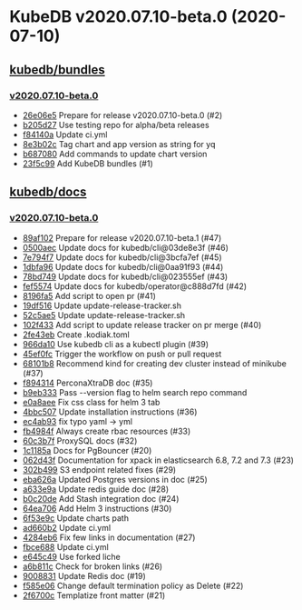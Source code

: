 # KubeDB v2020.07.10-beta.0 (2020-07-10)


## [kubedb/bundles](https://github.com/kubedb/bundles)

### [v2020.07.10-beta.0](https://github.com/kubedb/bundles/releases/tag/v2020.07.10-beta.0)

- [26e06e5](https://github.com/kubedb/bundles/commit/26e06e5) Prepare for release v2020.07.10-beta.0 (#2)
- [b205d27](https://github.com/kubedb/bundles/commit/b205d27) Use testing repo for alpha/beta releases
- [f84140a](https://github.com/kubedb/bundles/commit/f84140a) Update ci.yml
- [8e3b02c](https://github.com/kubedb/bundles/commit/8e3b02c) Tag chart and app version as string for yq
- [b687080](https://github.com/kubedb/bundles/commit/b687080) Add commands to update chart version
- [23f5c99](https://github.com/kubedb/bundles/commit/23f5c99) Add KubeDB bundles (#1)



## [kubedb/docs](https://github.com/kubedb/docs)

### [v2020.07.10-beta.0](https://github.com/kubedb/docs/releases/tag/v2020.07.10-beta.0)

- [89af102](https://github.com/kubedb/docs/commit/89af102) Prepare for release v2020.07.10-beta.1 (#47)
- [0500aec](https://github.com/kubedb/docs/commit/0500aec) Update docs for kubedb/cli@03de8e3f (#46)
- [7e794f7](https://github.com/kubedb/docs/commit/7e794f7) Update docs for kubedb/cli@3bcfa7ef (#45)
- [1dbfa96](https://github.com/kubedb/docs/commit/1dbfa96) Update docs for kubedb/cli@0aa91f93 (#44)
- [78bd749](https://github.com/kubedb/docs/commit/78bd749) Update docs for kubedb/cli@023555ef (#43)
- [fef5574](https://github.com/kubedb/docs/commit/fef5574) Update docs for kubedb/operator@c888d7fd (#42)
- [8196fa5](https://github.com/kubedb/docs/commit/8196fa5) Add script to open pr (#41)
- [19df516](https://github.com/kubedb/docs/commit/19df516) Update update-release-tracker.sh
- [52c5ae5](https://github.com/kubedb/docs/commit/52c5ae5) Update update-release-tracker.sh
- [102f433](https://github.com/kubedb/docs/commit/102f433) Add script to update release tracker on pr merge (#40)
- [2fe43eb](https://github.com/kubedb/docs/commit/2fe43eb) Create .kodiak.toml
- [966da10](https://github.com/kubedb/docs/commit/966da10) Use kubedb cli as a kubectl plugin (#39)
- [45ef0fc](https://github.com/kubedb/docs/commit/45ef0fc) Trigger the workflow on push or pull request
- [68101b8](https://github.com/kubedb/docs/commit/68101b8) Recommend kind for creating dev cluster instead of minikube (#37)
- [f894314](https://github.com/kubedb/docs/commit/f894314) PerconaXtraDB doc (#35)
- [b9eb333](https://github.com/kubedb/docs/commit/b9eb333) Pass --version flag to helm search repo command
- [e0a8aee](https://github.com/kubedb/docs/commit/e0a8aee) Fix css class for helm 3 tab
- [4bbc507](https://github.com/kubedb/docs/commit/4bbc507) Update installation instructions (#36)
- [ec4ab93](https://github.com/kubedb/docs/commit/ec4ab93) fix typo yaml -> yml
- [fb4984f](https://github.com/kubedb/docs/commit/fb4984f) Always create rbac resources (#33)
- [60c3b7f](https://github.com/kubedb/docs/commit/60c3b7f) ProxySQL docs (#32)
- [1c1185a](https://github.com/kubedb/docs/commit/1c1185a) Docs for PgBouncer (#20)
- [062d43f](https://github.com/kubedb/docs/commit/062d43f) Documentation for xpack in elasticsearch 6.8, 7.2 and 7.3 (#23)
- [302b499](https://github.com/kubedb/docs/commit/302b499) S3 endpoint related fixes (#29)
- [eba626a](https://github.com/kubedb/docs/commit/eba626a) Updated Postgres versions in doc (#25)
- [a633e9a](https://github.com/kubedb/docs/commit/a633e9a) Update redis guide doc (#28)
- [b0c20de](https://github.com/kubedb/docs/commit/b0c20de) Add Stash integration doc (#24)
- [64ea706](https://github.com/kubedb/docs/commit/64ea706) Add Helm 3 instructions (#30)
- [6f53e9c](https://github.com/kubedb/docs/commit/6f53e9c) Update charts path
- [ad660b2](https://github.com/kubedb/docs/commit/ad660b2) Update ci.yml
- [4284eb6](https://github.com/kubedb/docs/commit/4284eb6) Fix few links in documentation (#27)
- [fbce688](https://github.com/kubedb/docs/commit/fbce688) Update ci.yml
- [e645c49](https://github.com/kubedb/docs/commit/e645c49) Use forked liche
- [a6b811c](https://github.com/kubedb/docs/commit/a6b811c) Check for broken links (#26)
- [9008831](https://github.com/kubedb/docs/commit/9008831) Update Redis doc (#19)
- [f585e06](https://github.com/kubedb/docs/commit/f585e06) Change default termination policy as Delete (#22)
- [2f6700c](https://github.com/kubedb/docs/commit/2f6700c) Templatize front matter (#21)



